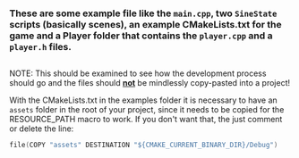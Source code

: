 ### These are some example file like the ```main.cpp```, two ```SineState``` scripts (basically scenes), an example CMakeLists.txt for the game and a Player folder that contains the ```player.cpp``` and a ```player.h``` files.
##
NOTE: This should be examined to see how the development process should go and the files should <ins>**not**</ins> be mindlessly copy-pasted into a project!

With the CMakeLists.txt in the examples folder it is necessary to have an ```assets``` folder in the root of your project, since it needs to be copied for the RESOURCE_PATH macro to work. If you don't want that, the just comment or delete the line:

```c
file(COPY "assets" DESTINATION "${CMAKE_CURRENT_BINARY_DIR}/Debug")
```

